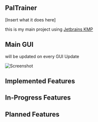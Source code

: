 ## PalTrainer
[Insert what it does here]

this is my main project using [Jetbrains KMP](https://www.jetbrains.com/kotlin-multiplatform/)

## Main GUI
will be updated on every GUI Update

![Screenshot](https://github.com/flammky/PalTrainer/assets/94031495/46168cd7-1acf-4045-813e-9a584b5179a1)

## Implemented Features

## In-Progress Features

## Planned Features
